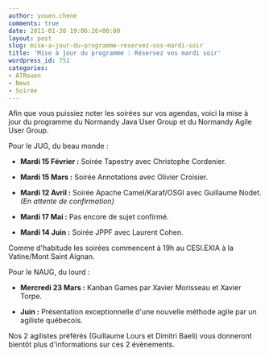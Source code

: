 ```yaml
---
author: youen.chene
comments: true
date: 2011-01-30 19:06:26+00:00
layout: post
slug: mise-a-jour-du-programme-reservez-vos-mardi-soir
title: 'Mise à jour du programme : Réservez vos mardi soir'
wordpress_id: 751
categories:
- ATRouen
- News
- Soirée
---
```


Afin que vous puissiez noter les soirées sur vos agendas, voici la mise à jour du programme du Normandy Java User Group et du Normandy Agile User Group.



Pour le JUG, du beau monde :



	
  * **Mardi 15 Février  :** Soirée Tapestry avec Christophe Cordenier.

	
  * **Mardi 15 Mars :**  Soirée Annotations avec Olivier Croisier.

	
  * **Mardi 12 Avril :** Soirée Apache Camel/Karaf/OSGI avec Guillaume Nodet. _(En attente de confirmation)_

        
  * **Mardi 17 Mai :** Pas encore de sujet confirmé.
	
  * **Mardi 14 Juin :** Soirée JPPF avec Laurent Cohen.





Comme d'habitude les soirées commencent à 19h au CESI.EXIA à la Vatine/Mont Saint Aignan.



Pour le NAUG, du lourd :



	
  * **Mercredi 23 Mars  :** Kanban Games par Xavier Morisseau et Xavier Torpe.

	
  * **Juin  :** Présentation exceptionnelle d'une nouvelle méthode agile par un agiliste québecois.



Nos 2 agilistes préférés (Guillaume Lours et Dimitri Baeli) vous donneront bientôt plus d'informations sur ces 2 évènements.


